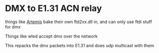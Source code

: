 # DMX to E1.31 ACN relay

things like [Artemis](https://www.artemisspaceshipbridge.com/) bake their own ftd2xx.dll in, and can only use ftdi stuff for dmx

Things like wled accept dmx over the network

This repacks the dmx packets into E1.31 and does udp multicast with them
